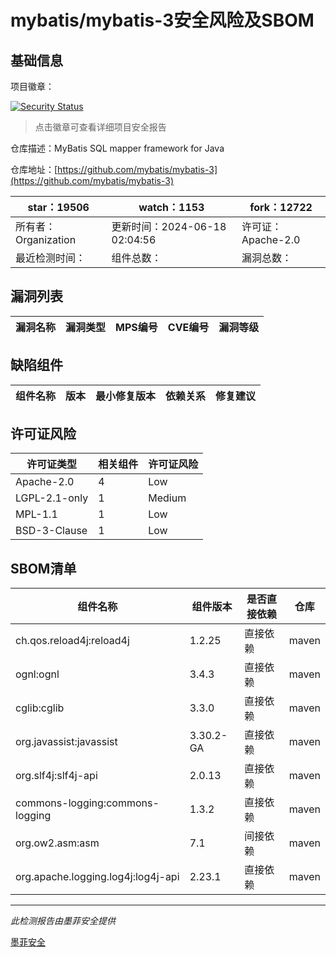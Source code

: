 # mybatis/mybatis-3安全风险及SBOM

## 基础信息

项目徽章：

[![Security Status](https://www.murphysec.com/platform3/v31/badge/1803130787177611264.svg)](https://www.murphysec.com/console/report/1724489939452125184/1803130787177611264)

> 点击徽章可查看详细项目安全报告

仓库描述：MyBatis SQL mapper framework for Java

仓库地址：[https://github.com/mybatis/mybatis-3](https://github.com/mybatis/mybatis-3)

| star：19506 | watch：1153 | fork：12722 |
| ----------- | -------------- | ------------ |
| 所有者：Organization | 更新时间：2024-06-18 02:04:56 | 许可证：Apache-2.0 |
| 最近检测时间： | 组件总数： | 漏洞总数： |




## 漏洞列表

| 漏洞名称 | 漏洞类型 | MPS编号 | CVE编号 | 漏洞等级 |
| ------- | ------ | ------- | ------ | ----- |





## 缺陷组件

| 组件名称 | 版本 | 最小修复版本 | 依赖关系 | 修复建议 |
| -------- | ---- | ------------ | -------- | -------- |





## 许可证风险

| 许可证类型 | 相关组件 | 许可证风险 |
| ---------- | -------- | ---------- |
|Apache-2.0|4|Low|
|LGPL-2.1-only|1|Medium|
|MPL-1.1|1|Low|
|BSD-3-Clause|1|Low|




## SBOM清单

| 组件名称 | 组件版本 | 是否直接依赖 | 仓库 |
| -------- | -------- | ------------ | ---- |
|ch.qos.reload4j:reload4j|1.2.25|直接依赖|maven|
|ognl:ognl|3.4.3|直接依赖|maven|
|cglib:cglib|3.3.0|直接依赖|maven|
|org.javassist:javassist|3.30.2-GA|直接依赖|maven|
|org.slf4j:slf4j-api|2.0.13|直接依赖|maven|
|commons-logging:commons-logging|1.3.2|直接依赖|maven|
|org.ow2.asm:asm|7.1|间接依赖|maven|
|org.apache.logging.log4j:log4j-api|2.23.1|直接依赖|maven|


------

*此检测报告由墨菲安全提供*

[墨菲安全](www.murphysec.com)
